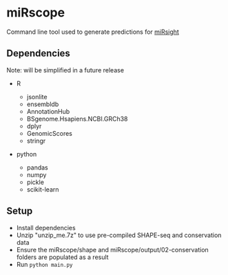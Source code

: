 # miRscope
Command line tool used to generate predictions for [miRsight](http://mirsight.info)

## Dependencies 
Note: will be simplified in a future release

- R
  - jsonlite
  - ensembldb
  - AnnotationHub
  - BSgenome.Hsapiens.NCBI.GRCh38
  - dplyr
  - GenomicScores
  - stringr

- python
  - pandas
  - numpy
  - pickle
  - scikit-learn

## Setup
- Install dependencies
- Unzip "unzip_me.7z" to use pre-compiled SHAPE-seq and conservation data
- Ensure the miRscope/shape and miRscope/output/02-conservation folders are populated as a result
- Run `python main.py`
